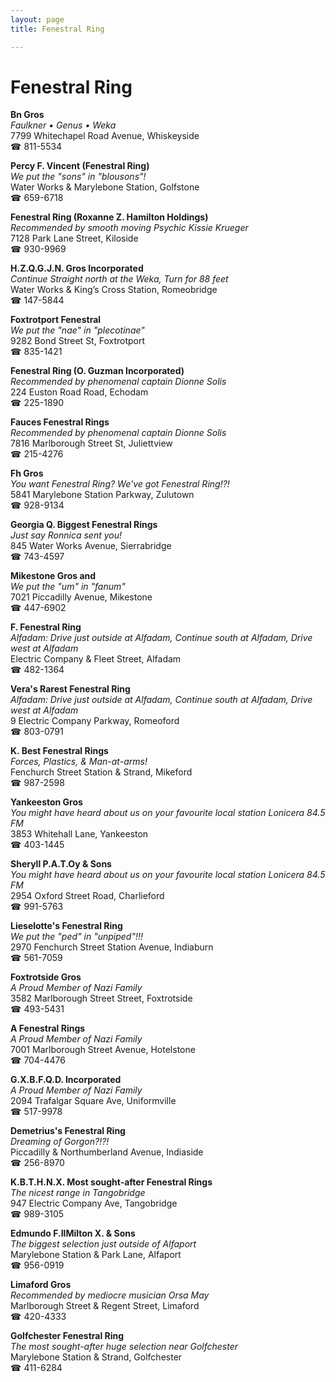 ```yaml
---
layout: page 
title: Fenestral Ring

---
```



# Fenestral Ring


 **Bn Gros**  
_Faulkner • Genus • Weka_  
7799 Whitechapel Road Avenue, Whiskeyside  
☎ 811-5534

**Percy F. Vincent (Fenestral Ring)**  
_We put the "sons" in "blousons"!_  
Water Works & Marylebone Station, Golfstone  
☎ 659-6718

**Fenestral Ring (Roxanne Z. Hamilton Holdings)**  
_Recommended by smooth moving Psychic Kissie Krueger_  
7128 Park Lane Street, Kiloside  
☎ 930-9969

**H.Z.Q.G.J.N. Gros Incorporated**  
_Continue Straight north at the Weka, Turn for 88 feet_  
Water Works & King’s Cross Station, Romeobridge  
☎ 147-5844

**Foxtrotport Fenestral**  
_We put the "nae" in "plecotinae"_  
9282 Bond Street St, Foxtrotport  
☎ 835-1421

**Fenestral Ring (O. Guzman Incorporated)**  
_Recommended by phenomenal captain Dionne Solis_  
224 Euston Road Road, Echodam  
☎ 225-1890

**Fauces Fenestral Rings**  
_Recommended by phenomenal captain Dionne Solis_  
7816 Marlborough Street St, Juliettview  
☎ 215-4276

**Fh Gros**  
_You want Fenestral Ring? We've got Fenestral Ring!?!_  
5841 Marylebone Station Parkway, Zulutown  
☎ 928-9134

**Georgia Q. Biggest Fenestral Rings**  
_Just say Ronnica sent you!_  
845 Water Works Avenue, Sierrabridge  
☎ 743-4597

**Mikestone Gros and**  
_We put the "um" in "fanum"_  
7021 Piccadilly Avenue, Mikestone  
☎ 447-6902

**F. Fenestral Ring**  
_Alfadam: Drive just outside at Alfadam, Continue south at Alfadam, Drive west at Alfadam_  
Electric Company & Fleet Street, Alfadam  
☎ 482-1364

**Vera's Rarest Fenestral Ring**  
_Alfadam: Drive just outside at Alfadam, Continue south at Alfadam, Drive west at Alfadam_  
9 Electric Company Parkway, Romeoford  
☎ 803-0791

**K. Best Fenestral Rings**  
_Forces, Plastics, & Man-at-arms!_  
Fenchurch Street Station & Strand, Mikeford  
☎ 987-2598

**Yankeeston Gros**  
_You might have heard about us on your favourite local station Lonicera 84.5 FM_  
3853 Whitehall Lane, Yankeeston  
☎ 403-1445

**Sheryll P.A.T.Oy & Sons**  
_You might have heard about us on your favourite local station Lonicera 84.5 FM_  
2954 Oxford Street Road, Charlieford  
☎ 991-5763

**Lieselotte's Fenestral Ring**  
_We put the "ped" in "unpiped"!!!_  
2970 Fenchurch Street Station Avenue, Indiaburn  
☎ 561-7059

**Foxtrotside Gros**  
_A Proud Member of Nazi Family_  
3582 Marlborough Street Street, Foxtrotside  
☎ 493-5431

**A Fenestral Rings**  
_A Proud Member of Nazi Family_  
7001 Marlborough Street Avenue, Hotelstone  
☎ 704-4476

**G.X.B.F.Q.D. Incorporated**  
_A Proud Member of Nazi Family_  
2094 Trafalgar Square Ave, Uniformville  
☎ 517-9978

**Demetrius's Fenestral Ring**  
_Dreaming of Gorgon?!?!_  
Piccadilly & Northumberland Avenue, Indiaside  
☎ 256-8970

**K.B.T.H.N.X. Most sought-after Fenestral Rings**  
_The nicest range in Tangobridge_  
947 Electric Company Ave, Tangobridge  
☎ 989-3105

**Edmundo F.IlMilton X. & Sons**  
_The biggest selection just outside of Alfaport_  
Marylebone Station & Park Lane, Alfaport  
☎ 956-0919

**Limaford Gros**  
_Recommended by mediocre musician Orsa May_  
Marlborough Street & Regent Street, Limaford  
☎ 420-4333

**Golfchester Fenestral Ring**  
_The most sought-after huge selection near Golfchester_  
Marylebone Station & Strand, Golfchester  
☎ 411-6284

